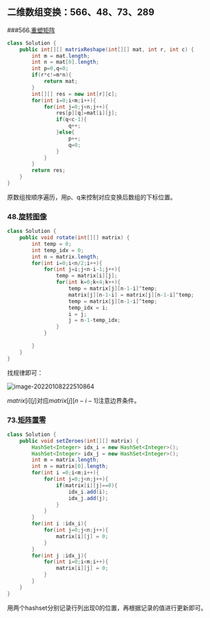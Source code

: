 ## 二维数组变换：566、48、73、289

###566.[重塑矩阵](https://leetcode-cn.com/problems/reshape-the-matrix/)

```java
class Solution {
    public int[][] matrixReshape(int[][] mat, int r, int c) {
        int m = mat.length;
        int n = mat[0].length;
        int p=0,q=0;
        if(r*c!=m*n){
            return mat;
        }
        int[][] res = new int[r][c];
        for(int i=0;i<m;i++){
            for(int j=0;j<n;j++){
                res[p][q]=mat[i][j];
                if(q<c-1){
                    q++;
                }else{
                    p++;
                    q=0;
                }
            }
        }
        return res;
    }
}
```

原数组按顺序遍历，用p、q来控制对应变换后数组的下标位置。



### 48.[旋转图像](https://leetcode-cn.com/problems/rotate-image/)

```java
class Solution {
    public void rotate(int[][] matrix) {
        int temp = 0;
        int temp_idx = 0;
        int n = matrix.length;
        for(int i=0;i<n/2;i++){
            for(int j=i;j<n-i-1;j++){
                temp = matrix[i][j];
                for(int k=0;k<4;k++){
                    temp = matrix[j][n-1-i]^temp;
                    matrix[j][n-1-i] = matrix[j][n-1-i]^temp;
                    temp = matrix[j][n-1-i]^temp;
                    temp_idx = i;
                    i = j;
                    j = n-1-temp_idx;
                }     
            }
            
        }
    }
}
```

找规律即可：

![image-20220108222510864](C:\Users\redsource\AppData\Roaming\Typora\typora-user-images\image-20220108222510864.png)

$matrix[i][j]$对应$matrix[j][n-i-1]$注意边界条件。



### 73.[矩阵置零](https://leetcode-cn.com/problems/set-matrix-zeroes/)

```java
class Solution {
    public void setZeroes(int[][] matrix) {
        HashSet<Integer> idx_i = new HashSet<Integer>();
        HashSet<Integer> idx_j = new HashSet<Integer>();
        int m = matrix.length;
        int n = matrix[0].length;
        for(int i =0;i<m;i++){
            for(int j=0;j<n;j++){
                if(matrix[i][j]==0){
                    idx_i.add(i);
                    idx_j.add(j);
                }
            }
        }
        for(int i :idx_i){
            for(int j=0;j<n;j++){
                matrix[i][j] = 0;
            }
        }
        for(int j :idx_j){
            for(int i=0;i<m;i++){
                matrix[i][j] = 0;
            }
        }
    }
}
```

用两个hashset分别记录行列出现0的位置，再根据记录的值进行更新即可。



